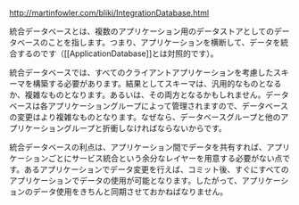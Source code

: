 http://martinfowler.com/bliki/IntegrationDatabase.html

統合データベースとは、複数のアプリケーション用のデータストアとしてのデータベースのことを指します。つまり、アプリケーションを横断して、データを統合するのです（[[ApplicationDatabase]]とは対照的です）。

統合データベースでは、すべてのクライアントアプリケーションを考慮したスキーマを構築する必要があります。結果としてスキーマは、汎用的なものとなるか、複雑なものとなります。あるいは、その両方となるかもしれません。データベースは各アプリケーショングループによって管理されますので、データベースの変更はより複雑なものとなります。なぜなら、データベースグループと他のアプリケーショングループと折衝しなければならないからです。

統合データベースの利点は、アプリケーション間でデータを共有すれば、アプリケーションごとにサービス統合という余分なレイヤーを用意する必要がない点です。あるアプリケーションでデータ変更を行えば、コミット後、すぐにすべてのアプリケーションでデータの使用が可能となります。したがって、アプリケーションのデータ使用をきちんと同期させておかねばなりません。
